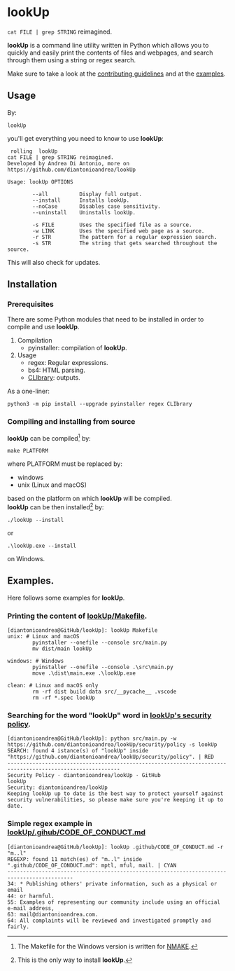 # lookUp

`cat FILE | grep STRING` reimagined.  

**lookUp** is a command line utility written in Python which allows you to quickly and easily print the contents of files and webpages, and search through them using a string or regex search.  

Make sure to take a look at the [contributing guidelines](https://github.com/diantonioandrea/lookUp/blob/main/.github/CONTRIBUTING.md) and at the [examples](#examples).

## Usage

By:

	lookUp

you'll get everything you need to know to use **lookUp**:

```
 rolling  lookUp 
cat FILE | grep STRING reimagined.
Developed by Andrea Di Antonio, more on https://github.com/diantonioandrea/lookUp

Usage: lookUp OPTIONS

        --all          Display full output.
        --install      Installs lookUp.
        --noCase       Disables case sensitivity.
        --uninstall    Uninstalls lookUp.

        -s FILE        Uses the specified file as a source.
        -w LINK        Uses the specified web page as a source.
        -r STR         The pattern for a regular expression search.
        -s STR         The string that gets searched throughout the source.
```

This will also check for updates.

## Installation

### Prerequisites

There are some Python modules that need to be installed in order to compile and use **lookUp**.

1. Compilation
	* pyinstaller: compilation of **lookUp**.
2. Usage
	* regex: Regular expressions.
	* bs4: HTML parsing.
	* [CLIbrary](https://github.com/diantonioandrea/CLIbrary): outputs.

As a one-liner:

	python3 -m pip install --upgrade pyinstaller regex CLIbrary

### Compiling and installing from source

**lookUp** can be compiled[^1] by:

	make PLATFORM

where PLATFORM must be replaced by:

* windows
* unix (Linux and macOS)

based on the platform on which **lookUp** will be compiled.  
**lookUp** can be then installed[^2] by:

	./lookUp --install

or

	.\lookUp.exe --install

on Windows.

[^1]: The Makefile for the Windows version is written for [NMAKE](https://learn.microsoft.com/en-gb/cpp/build/reference/nmake-reference?view=msvc-170).
[^2]: This is the only way to install **lookUp**.

## Examples.

Here follows some examples for **lookUp**.  

### Printing the content of [lookUp/Makefile](https://github.com/diantonioandrea/lookUp/blob/main/Makefile).

	[diantonioandrea@GitHub/lookUp]: lookUp Makefile 
	unix: # Linux and macOS
			pyinstaller --onefile --console src/main.py
			mv dist/main lookUp

	windows: # Windows
			pyinstaller --onefile --console .\src\main.py
			move .\dist\main.exe .\lookUp.exe

	clean: # Linux and macOS only
			rm -rf dist build data src/__pycache__ .vscode
			rm -rf *.spec lookUp

### Searching for the word "lookUp" word in [lookUp's security policy](https://github.com/diantonioandrea/lookUp/security/policy).

	[diantonioandrea@GitHub/lookUp]: python src/main.py -w https://github.com/diantonioandrea/lookUp/security/policy -s lookUp
	SEARCH: found 4 istance(s) of "lookUp" inside "https://github.com/diantonioandrea/lookUp/security/policy". | RED
	----------------------------------------------------------------------------------------------------------
	Security Policy · diantonioandrea/lookUp · GitHub
	lookUp
	Security: diantonioandrea/lookUp
	Keeping lookUp up to date is the best way to protect yourself against security vulnerabilities, so please make sure you're keeping it up to date.

### Simple regex example in [lookUp/.gihub/CODE_OF_CONDUCT.md](https://github.com/diantonioandrea/lookUp/blob/main/.github/CODE_OF_CONDUCT.md)

	[diantonioandrea@GitHub/lookUp]: lookUp .github/CODE_OF_CONDUCT.md -r "m..l"  
	REGEXP: found 11 match(es) of "m..l" inside ".github/CODE_OF_CONDUCT.md": mptl, mful, mail. | CYAN
	-------------------------------------------------------------------------------------------
	34: * Publishing others' private information, such as a physical or email
	44: or harmful.
	55: Examples of representing our community include using an official e-mail address,
	63: mail@diantonioandrea.com.
	64: All complaints will be reviewed and investigated promptly and fairly.